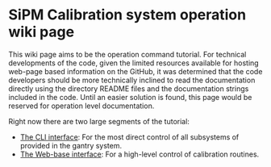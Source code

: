 # SiPM Calibration system operation wiki page

This wiki page aims to be the operation command tutorial. For technical
developments of the code, given the limited resources available for hosting
web-page based information on the GitHub, it was determined that the code
developers should be more technically inclined to read the documentation directly
using the directory README files and the documentation strings included in the
code. Until an easier solution is found, this page would be reserved for
operation level documentation.

Right now there are two large segments of the tutorial:

- [The CLI interface](cli): For the most direct control of all subsystems of
  provided in the gantry system.
- [The Web-base interface](gui): For a high-level control of calibration
  routines.
